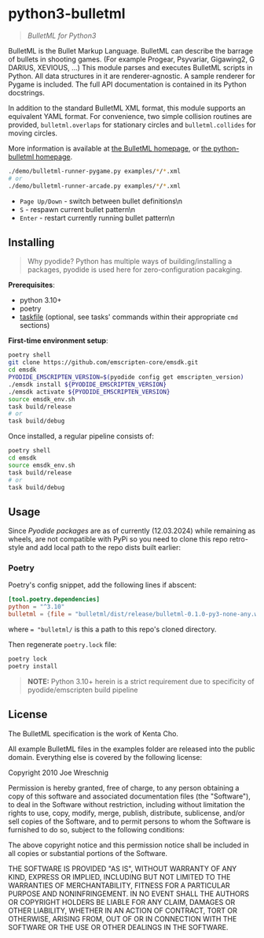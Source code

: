 # python3-bulletml

> _BulletML for Python3_

BulletML is the Bullet Markup Language. BulletML can describe the barrage of bullets in shooting games. (For example Progear, Psyvariar, Gigawing2, G DARIUS, XEVIOUS, ...) This module parses and executes BulletML scripts in Python. All data structures in it are renderer-agnostic. A sample renderer for Pygame is included. The full API documentation is contained in its Python docstrings.

In addition to the standard BulletML XML format, this module supports an equivalent YAML format. For convenience, two simple collision routines are provided, `bulletml.overlaps` for stationary circles and `bulletml.collides` for moving circles.

More information is available at [the BulletML homepage](http://www.asahi-net.or.jp/~cs8k-cyu/bulletml/index_e.html), or [the python-bulletml homepage](https://yukkurigames.com/python-bulletml/).

```sh
./demo/bulletml-runner-pygame.py examples/*/*.xml
# or
./demo/bulletml-runner-arcade.py examples/*/*.xml
```

- `Page Up/Down` - switch between bullet definitions\n
- `S` - respawn current bullet pattern\n
- `Enter` - restart currently running bullet pattern\n

## Installing

> Why pyodide?
> Python has multiple ways of building/installing a packages, pyodide is used here for zero-configuration pacakging.

**Prerequisites**:

- python 3.10+
- poetry
- [taskfile](https://taskfile.dev) (optional, see tasks' commands within their appropriate `cmd` sections)

**First-time environment setup**:

```sh
poetry shell
git clone https://github.com/emscripten-core/emsdk.git
cd emsdk
PYODIDE_EMSCRIPTEN_VERSION=$(pyodide config get emscripten_version)
./emsdk install ${PYODIDE_EMSCRIPTEN_VERSION}
./emsdk activate ${PYODIDE_EMSCRIPTEN_VERSION}
source emsdk_env.sh
task build/release
# or
task build/debug
```

Once installed, a regular pipeline consists of:

```sh
poetry shell
cd emsdk
source emsdk_env.sh
task build/release
# or
task build/debug
```

## Usage

Since _Pyodide packages_ are as of currently (12.03.2024) while remaining as wheels, are not compatible with PyPi so you need to clone this repo retro-style and add local path to the repo dists built earlier:

### Poetry

Poetry's config snippet, add the following lines if abscent:

```toml
[tool.poetry.dependencies]
python = "^3.10"
bulletml = {file = "bulletml/dist/release/bulletml-0.1.0-py3-none-any.whl"}
```

where `= "bulletml/` is this a path to this repo's cloned directory.

Then regenerate `poetry.lock` file:

```sh
poetry lock
poetry install
```

> **NOTE:** Python 3.10+ herein is a strict requirement due to specificity of pyodide/emscripten build pipeline

## License

The BulletML specification is the work of Kenta Cho.

All example BulletML files in the examples folder are released into
the public domain. Everything else is covered by the following
license:

Copyright 2010 Joe Wreschnig

Permission is hereby granted, free of charge, to any person obtaining a copy
of this software and associated documentation files (the "Software"), to deal
in the Software without restriction, including without limitation the rights
to use, copy, modify, merge, publish, distribute, sublicense, and/or sell
copies of the Software, and to permit persons to whom the Software is
furnished to do so, subject to the following conditions:

The above copyright notice and this permission notice shall be included in
all copies or substantial portions of the Software.

THE SOFTWARE IS PROVIDED "AS IS", WITHOUT WARRANTY OF ANY KIND, EXPRESS OR
IMPLIED, INCLUDING BUT NOT LIMITED TO THE WARRANTIES OF MERCHANTABILITY,
FITNESS FOR A PARTICULAR PURPOSE AND NONINFRINGEMENT. IN NO EVENT SHALL THE
AUTHORS OR COPYRIGHT HOLDERS BE LIABLE FOR ANY CLAIM, DAMAGES OR OTHER
LIABILITY, WHETHER IN AN ACTION OF CONTRACT, TORT OR OTHERWISE, ARISING FROM,
OUT OF OR IN CONNECTION WITH THE SOFTWARE OR THE USE OR OTHER DEALINGS IN
THE SOFTWARE.
